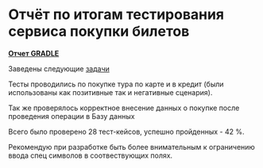 # Отчёт по итогам тестирования сервиса покупки билетов

[**Отчет GRADLE**](http://localhost:63342/Diplom/build/reports/tests/test/index.html?_ijt=g4jk1m7776pb8uj05lbqg38h27)

Заведены следующие [задачи][Issues]

Тесты проводились по покупке тура по карте и в кредит 
(были использованы как позитивные так и негативные сценария).</p>
Так же проверялось корректное внесение данных о покупке поcле проведения операции в Базу данных

Всего было проверено 28 тест-кейсов, успешно пройденных - 42 %.

Рекомендую при разработке быть более внимательным к ограничению ввода спец символов в соотвествующих полях.


[Issues]: https://github.com/Aisafa/Diplom/issues
